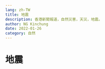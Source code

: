 ```yaml
---
lang: zh-TW
title: 地震
description: 香港新聞報道，自然災害，天災，地震。
author: NG Kinchung
date: 2022-01-26
category: 自然
---
```


# 地震
